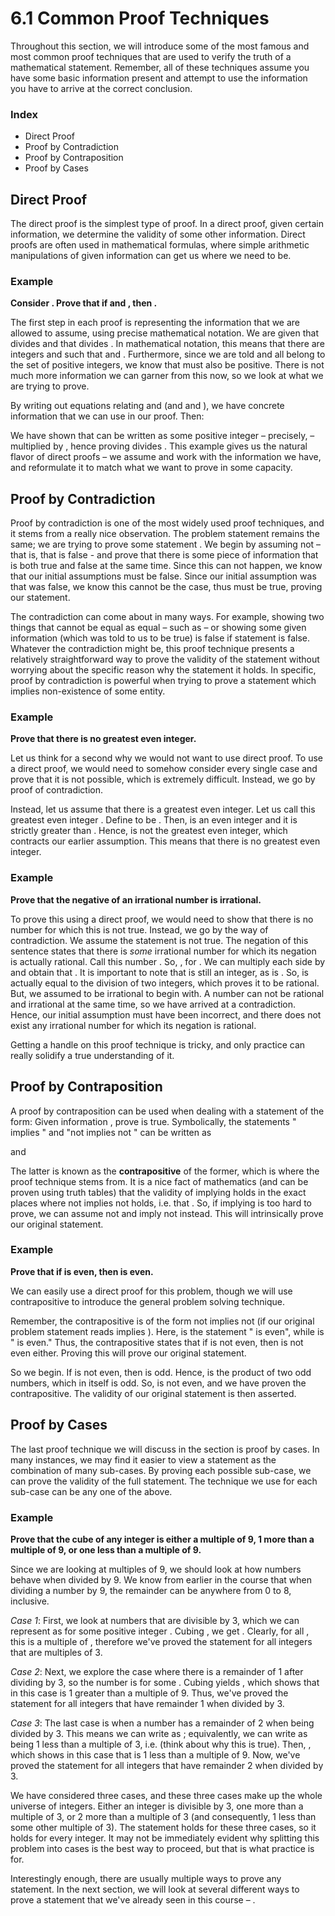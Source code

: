 # 6.1 Common Proof Techniques

Throughout this section, we will introduce some of the most famous and most common proof techniques that are used to verify the truth of a mathematical statement. Remember, all of these techniques assume you have some basic information present and attempt to use the information you have to arrive at the correct conclusion.

### Index

* Direct Proof
* Proof by Contradiction
* Proof by Contraposition
* Proof by Cases

## Direct Proof

The direct proof is the simplest type of proof. In a direct proof, given certain information, we determine the validity of some other information. Direct proofs are often used in mathematical formulas, where simple arithmetic manipulations of given information can get us where we need to be.

### Example

**Consider . Prove that if  and , then .**

The first step in each proof is representing the information that we are allowed to assume, using precise mathematical notation. We are given that  divides  and that  divides . In mathematical notation, this means that there are integers  and  such that  and . Furthermore, since we are told  and  all belong to the set of positive integers, we know that  must also be positive. There is not much more information we can garner from this now, so we look at what we are trying to prove.

By writing out equations relating  and  \(and  and \), we have concrete information that we can use in our proof. Then:



We have shown that  can be written as some positive integer – precisely,  – multiplied by , hence proving  divides . This example gives us the natural flavor of direct proofs – we assume and work with the information we have, and reformulate it to match what we want to prove in some capacity.

## Proof by Contradiction

Proof by contradiction is one of the most widely used proof techniques, and it stems from a really nice observation. The problem statement remains the same; we are trying to prove some statement . We begin by assuming not  – that is, that  is false - and prove that there is some piece of information that is both true and false at the same time. Since this can not happen, we know that our initial assumptions must be false. Since our initial assumption was that  was false, we know this cannot be the case, thus  must be true, proving our statement.

The contradiction can come about in many ways. For example, showing two things that cannot be equal as equal – such as  – or showing some given information \(which was told to us to be true\) is false if statement  is false. Whatever the contradiction might be, this proof technique presents a relatively straightforward way to prove the validity of the statement without worrying about the specific reason why the statement it holds. In specific, proof by contradiction is powerful when trying to prove a statement which implies non-existence of some entity.

### Example

**Prove that there is no greatest even integer.**

Let us think for a second why we would not want to use direct proof. To use a direct proof, we would need to somehow consider every single case and prove that it is not possible, which is extremely difficult. Instead, we go by proof of contradiction.

Instead, let us assume that there is a greatest even integer. Let us call this greatest even integer . Define  to be . Then,  is an even integer and it is strictly greater than . Hence,  is not the greatest even integer, which contracts our earlier assumption. This means that there is no greatest even integer.

### Example

**Prove that the negative of an irrational number is irrational.**

To prove this using a direct proof, we would need to show that there is no number for which this is not true. Instead, we go by the way of contradiction. We assume the statement is not true. The negation of this sentence states that there is _some_ irrational number for which its negation is actually rational. Call this number . So, , for . We can multiply each side by  and obtain that . It is important to note that  is still an integer, as is . So,  is actually equal to the division of two integers, which proves it to be rational. But, we assumed  to be irrational to begin with. A number can not be rational and irrational at the same time, so we have arrived at a contradiction. Hence, our initial assumption must have been incorrect, and there does not exist any irrational number for which its negation is rational.

Getting a handle on this proof technique is tricky, and only practice can really solidify a true understanding of it.

## Proof by Contraposition

A proof by contraposition can be used when dealing with a statement of the form: Given information , prove  is true. Symbolically, the statements " implies " and "not  implies not " can be written as



and



The latter is known as the **contrapositive** of the former, which is where the proof technique stems from. It is a nice fact of mathematics \(and can be proven using truth tables\) that the validity of  implying  holds in the exact places where not  implies not  holds, i.e. that . So, if  implying  is too hard to prove, we can assume not  and imply not  instead. This will intrinsically prove our original statement.

### Example

**Prove that if  is even, then  is even.**

We can easily use a direct proof for this problem, though we will use contrapositive to introduce the general problem solving technique.

Remember, the contrapositive is of the form not  implies not  \(if our original problem statement reads  implies \). Here,  is the statement " is even", while  is " is even." Thus, the contrapositive states that if  is not even, then  is not even either. Proving this will prove our original statement.

So we begin. If  is not even, then  is odd. Hence,  is the product of two odd numbers, which in itself is odd. So,  is not even, and we have proven the contrapositive. The validity of our original statement is then asserted.

## Proof by Cases

The last proof technique we will discuss in the section is proof by cases. In many instances, we may find it easier to view a statement as the combination of many sub-cases. By proving each possible sub-case, we can prove the validity of the full statement. The technique we use for each sub-case can be any one of the above.

### Example

**Prove that the cube of any integer is either a multiple of 9, 1 more than a multiple of 9, or one less than a multiple of 9.**

Since we are looking at multiples of 9, we should look at how numbers behave when divided by 9. We know from earlier in the course that when dividing a number by 9, the remainder can be anywhere from 0 to 8, inclusive.

_Case 1_:  First, we look at numbers that are divisible by 3, which we can represent as  for some positive integer . Cubing , we get . Clearly, for all , this is a multiple of , therefore we've proved the statement for all integers that are multiples of 3.

_Case 2_:  Next, we explore the case where there is a remainder of 1 after dividing by 3, so the number is  for some . Cubing  yields , which shows that in this case  is 1 greater than a multiple of 9. Thus, we've proved the statement for all integers that have remainder 1 when divided by 3.

_Case 3_:  The last case is when a number has a remainder of 2 when being divided by 3. This means we can write  as ; equivalently, we can write  as being 1 less than a multiple of 3, i.e.  \(think about why this is true\). Then, , which shows in this case that  is 1 less than a multiple of 9. Now, we've proved the statement for all integers that have remainder 2 when divided by 3.

We have considered three cases, and these three cases make up the whole universe of integers. Either an integer is divisible by 3, one more than a multiple of 3, or 2 more than a multiple of 3 \(and consequently, 1 less than some other multiple of 3\). The statement holds for these three cases, so it holds for every integer. It may not be immediately evident why splitting this problem into cases is the best way to proceed, but that is what practice is for.

Interestingly enough, there are usually multiple ways to prove any statement. In the next section, we will look at several different ways to prove a statement that we've already seen in this course – .

